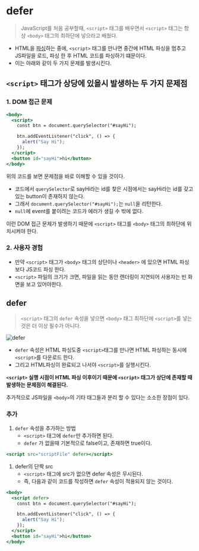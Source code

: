 # defer

> JavaScript를 처음 공부할때, `<script>` 태그를 배우면서 `<script>` 태그는 항상 `<body>` 태그의 최하단에 넣으라고 배웠다.
> 
- HTML을 [파싱](http://wiki.hash.kr/index.php/%ED%8C%8C%EC%8B%B1)하는 중에, `<script>` 태그를 만나면 중간에 HTML 파싱을 멈추고 JS파일을 로드, 파싱 한 후 HTML 코드를 파싱하기 떄문이다.
- 이는 아래와 같이 두 가지 문제를 발생시킨다.

## `<script>` 태그가 상당에 있을시 발생하는 두 가지 문제점

### 1. DOM 접근 문제

```jsx
<body>
  <script>
    const btn = document.querySelector("#sayHi");

    btn.addEventListener("click", () => {
      alert("Say Hi");
    });
  </script>
  <button id="sayHi">hi</button>
</body>
```

위의 코드를 보면 문제점을 바로 이해할 수 있을 것이다.

- 코드에서 `querySelector`로 sayHi라는 id를 찾은 시점에서는 sayHi라는 id를 갖고있는 button이 존재하지 않는다.
- 그래서 `document.querySelector("#sayHi");`는 `null`을 리턴한다.
- `null`에 event를 붙이려는 코드가 에러가 생길 수 밖에 없다.

이런 DOM 접근 문제가 발생하기 때문에 `<script>` 태그를 `<body>` 태그의 최하단에 위치시켜야 한다.

### 2. 사용자 경험

- 만약 `<script>` 태그가 `<body>` 태그의 상단이나 `<header>` 에 있으면 HTML 파싱보다 JS코드 파싱 한다.
- `<script>` 파일의 크기가 크면, 파일을 읽는 동안 렌더링이 지연되어 사용자는 빈 화면을 보고 있어야한다.

## defer

> `<script>` 태그의 `defer` 속성을 넣으면 `<body>` 태그 최하단에 `<script>`를 넣는 것은 더 이상 필수가 아니다.
> 
  
![defer](https://user-images.githubusercontent.com/83770790/184560141-497736d0-95c8-444e-b897-c7c9f1410ec3.png)

- `defer` 속성은 HTML 파싱도중 `<script>`태그를 만나면 HTML 파싱하는 동시에 `<script>`를 다운로드 한다.
- 그리고 HTML파싱이 완료되고 나서야 `<script>`를 실행시킨다.

**`<script>` 실행 시점이 HTML 파싱 이후이기 때문에 `<script>` 태그가 상단에 존재할 때 발생하는 문제점이 해결된다.**

추가적으로 JS파일을 `<body>`의 기타 태그들과 분리 할 수 있다는 소소한 장점이 있다.

### 추가

1. `defer` 속성을 추가하는 방법
    - `<script>` 태그에 `defer`만 추가하면 된다.
    - `defer` 가 없을때 기본적으로 false이고, 존재하면 true이다.

```jsx
<script src="scriptFile" defer></script>
```

1. defer의 단짝 src
    - `<script>` 태그에 src가 없으면 defer 속성은 무시된다.
    - 즉, 다음과 같이 코드를 작성하면 `defer` 속성이 적용되지 않는 것이다.

```jsx
<body>
  <script defer>
    const btn = document.querySelector("#sayHi");

    btn.addEventListener("click", () => {
      alert("Say Hi");
    });
  </script>
  <button id="sayHi">hi</button>
</body>
```
